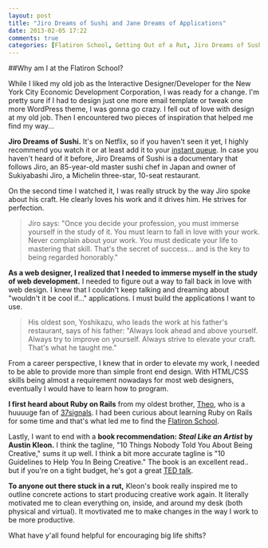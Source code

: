 ```yaml
---
layout: post
title: "Jiro Dreams of Sushi and Jane Dreams of Applications"
date: 2013-02-05 17:22
comments: true
categories: [Flatiron School, Getting Out of a Rut, Jiro Dreams of Sushi, How to Steal Like an Artist]
---
```


##Why am I at the Flatiron School?

While I liked my old job as the Interactive Designer/Developer for the New York City Economic Development Corporation, I was ready for a change. I'm pretty sure if I had to design just one more email template or tweak one more WordPress theme, I was gonna go crazy. I fell out of love with design at my old job. Then I encountered two pieces of inspiration that helped me find my way...

<!-- more -->

**Jiro Dreams of Sushi.** It's on Netflix, so if you haven't seen it yet, I highly recommend you watch it or at least add it to your [instant queue](http://movies.netflix.com/WiMovie/Jiro_Dreams_of_Sushi/70181716?locale=en-US "Jiro Dreams of Sushi on Netflix Streaming"). In case you haven't heard of it before, Jiro Dreams of Sushi is a documentary that follows Jiro, an 85-year-old master sushi chef in Japan and owner of Sukiyabashi Jiro, a Michelin three-star, 10-seat restaurant.

On the second time I watched it, I was really struck by the way Jiro spoke about his craft. He clearly loves his work and it drives him. He strives for perfection.

> Jiro says: 
> "Once you decide your profession, you must immerse yourself in the study of it. You must learn to fall in love with your work. Never complain about your work. You must dedicate your life to mastering that skill. That's the secret of success... and is the key to being regarded honorably."

**As a web designer, I realized that I needed to immerse myself in the study of web development.** I needed to figure out a way to fall back in love with web design. I knew that I couldn't keep talking and dreaming about "wouldn't it be cool if..." applications. I must build the applications I want to use. 

> His oldest son, Yoshikazu, who leads the work at his father's restaurant, says of his father: 
> "Always look ahead and above yourself. Always try to improve on yourself. Always strive to elevate your craft. That's what he taught me."

From a career perspective, I knew that in order to elevate my work, I needed to be able to provide more than simple front end design. With HTML/CSS skills being almost a requirement nowadays for most web designers, eventually I would have to learn how to program.

**I first heard about Ruby on Rails** from my oldest brother, [Theo](http://twitter.com/theevo "@theevo"), who is a huuuuge fan of [37signals](http://37signals.com/ "the coolest company"). I had been curious about learning Ruby on Rails for some time and that's what led me to find the [Flatiron School](http://flatironschool.com/ "Learn Ruby on Rails in NYC"). 

Lastly, I want to end with a **book recommendation: *Steal Like an Artist* by Austin Kleon.** I think the tagline, "10 Things Nobody Told You About Being Creative," sums it up well. I think a bit more accurate tagline is "10 Guidelines to Help You In Being Creative." The book is an excellent read.. but if you're on a tight budget, he's got a great [TED talk](http://www.youtube.com/watch?feature=player_embedded&v=oww7oB9rjgw "Austin Kleon TED Talk on Creative Work"). 

**To anyone out there stuck in a rut,** Kleon's book really inspired me to outline concrete actions to start producing creative work again. It literally motivated me to clean everything on, inside, and around my desk (both physical and virtual). It movtivated me to make changes in the way I work to be more productive.

What have y'all found helpful for encouraging big life shifts?